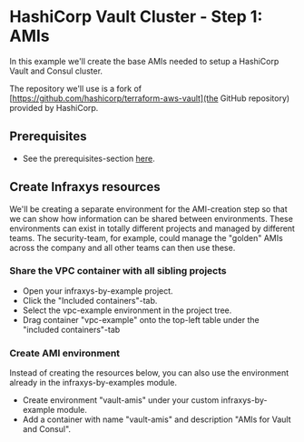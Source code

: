 # HashiCorp Vault Cluster - Step 1: AMIs

In this example we'll create the base AMIs needed to setup a HashiCorp Vault and Consul cluster.

The repository we'll use is a fork of [https://github.com/hashicorp/terraform-aws-vault](the GitHub repository) provided by HashiCorp.

## Prerequisites

- See the prerequisites-section [here](../VPC/README.md).

## Create Infraxys resources

We'll be creating a separate environment for the AMI-creation step so that we can show how information can be shared between environments.
These environments can exist in totally different projects and managed by different teams.
The security-team, for example, could manage the "golden" AMIs across the company and all other teams can then use these. 

### Share the VPC container with all sibling projects

- Open your infraxys-by-example project.
- Click the "Included containers"-tab.
- Select the vpc-example environment in the project tree.
- Drag container "vpc-example" onto the top-left table under the "included containers"-tab

### Create AMI environment

Instead of creating the resources below, you can also use the environment already in the infraxys-by-examples module.

- Create environment "vault-amis" under your custom infraxys-by-example module.
- Add a container with name "vault-amis" and description "AMIs for Vault and Consul".
